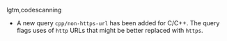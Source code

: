 lgtm,codescanning
* A new query `cpp/non-https-url` has been added for C/C++. The query flags uses of `http` URLs that might be better replaced with `https`.
